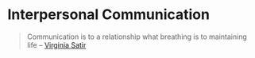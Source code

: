 # Interpersonal Communication

> Communication is to a relationship what breathing is to maintaining life  – [Virginia Satir](https://en.wikipedia.org/wiki/Virginia_Satir)


